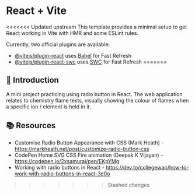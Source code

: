 # React + Vite

<<<<<<< Updated upstream
This template provides a minimal setup to get React working in Vite with HMR and some ESLint rules.

Currently, two official plugins are available:

- [@vitejs/plugin-react](https://github.com/vitejs/vite-plugin-react/blob/main/packages/plugin-react/README.md) uses [Babel](https://babeljs.io/) for Fast Refresh
- [@vitejs/plugin-react-swc](https://github.com/vitejs/vite-plugin-react-swc) uses [SWC](https://swc.rs/) for Fast Refresh
=======
## 🍼 Introduction
A mini project practicing using radio button in React. The web application relates to chemistry flame tests, visually showing the colour of flames when a specific ion / element is held in it. 

## 📚 Resources
- Customise Radio Button Appearance with CSS (Mark Heath) - https://markheath.net/post/customize-radio-button-css
- CodePen Home SVG CSS Fire animation (Deepak K Vijayan) - https://codepen.io/2xsamurai/pen/EKpYMg
- Working with radio buttons in React - https://dev.to/collegewap/how-to-work-with-radio-buttons-in-react-3e0o
>>>>>>> Stashed changes
